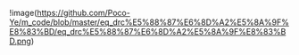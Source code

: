 !image(https://github.com/Poco-Ye/m_code/blob/master/eq_drc%E5%88%87%E6%8D%A2%E5%8A%9F%E8%83%BD/eq_drc%E5%88%87%E6%8D%A2%E5%8A%9F%E8%83%BD.png)
